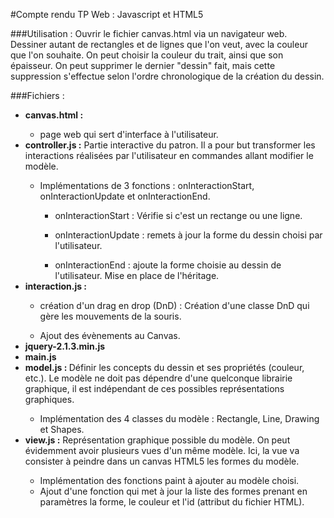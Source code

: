 #Compte rendu TP Web : Javascript et HTML5

###Utilisation :
Ouvrir le fichier canvas.html via un navigateur web. 
Dessiner autant de rectangles et de lignes que l'on veut, avec la couleur que l'on souhaite. 
On peut choisir la couleur du trait, ainsi que son épaisseur. On peut supprimer le dernier "dessin" fait, mais cette suppression s'effectue selon l'ordre chronologique de la création du dessin.

###Fichiers :
<ul>
  <li><b>canvas.html :</b></li>
    <ul>
      <li>page web qui sert d'interface à l'utilisateur.</li>
    </ul>
  <li><b>controller.js :</b> Partie interactive du patron. Il a pour but transformer les interactions réalisées par l'utilisateur en commandes allant modifier le modèle.</li>
  <ul>
    <li>Implémentations de 3 fonctions : onInteractionStart, onInteractionUpdate et onInteractionEnd.</li>
      <ul>
        <li>onInteractionStart : Vérifie si c'est un rectange ou une ligne.</li>
      </ul>
       <ul>
        <li>onInteractionUpdate : remets à jour la forme du dessin choisi par l'utilisateur.</li>
      </ul>
       <ul>
        <li>onInteractionEnd : ajoute la forme choisie au dessin de l'utilisateur. Mise en place de l'héritage. </li>
      </ul>
  </ul>
  <li><b>interaction.js :</b></li>
    <ul>
      <li>création d'un drag en drop (DnD) : Création d'une classe DnD qui gère les mouvements de la souris.</li>
    </ul>
    <ul>
      <li>Ajout des évènements au Canvas.</li>
    </ul>
  <li><b>jquery-2.1.3.min.js</b></li>
  <li><b>main.js</b></li>
  <li><b>model.js : </b> Définir les concepts du dessin et ses propriétés (couleur, etc.). Le modèle ne doit pas dépendre d'une quelconque librairie graphique, il est indépendant de ces possibles représentations graphiques. </li>
  <ul>
    <li>Implémentation des 4 classes du modèle : Rectangle, Line, Drawing et Shapes.</li>
  </ul>
  <li><b>view.js :</b> Représentation graphique possible du modèle. On peut évidemment avoir plusieurs vues d'un même modèle. Ici, la vue va consister à peindre dans un canvas HTML5 les formes du modèle.</li>
   <ul>
    <li>Implémentation des fonctions paint à ajouter au modèle choisi.</li>
    <li>Ajout d'une fonction qui met à jour la liste des formes prenant en paramètres la forme, le couleur et l'id (attribut du fichier HTML).</li>
  </ul>
</ul>
